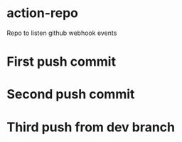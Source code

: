 # action-repo
Repo to listen github webhook events

# First push commit
# Second push commit
# Third push from dev branch
